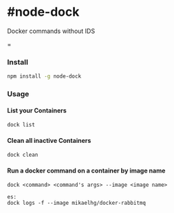 #node-dock
=
Docker commands without IDS

=

### Install

```bash
npm install -g node-dock
```

### Usage

#### List your Containers

```bash
dock list
```

#### Clean all inactive Containers

```bash
dock clean
```

#### Run a docker command on a container by image name

```
dock <command> <command's args> --image <image name>

es:
dock logs -f --image mikaelhg/docker-rabbitmq
```